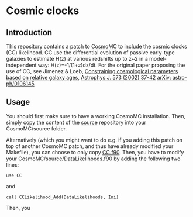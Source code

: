 # Cosmic clocks

## Introduction

This repository contains a patch to [CosmoMC](https://github.com/cmbant/CosmoMC/) to include the cosmic clocks (CC) likelihood. CC use the differential evolution of passive early-type galaxies to estimate H(z) at various redshifts up to z~2 in a model-independent way: H(z)=-1/(1+z)dz/dt.              For the original paper proposing the use of CC, see Jimenez & Loeb, [Constraining cosmological parameters based on relative galaxy ages](https://inspirehep.net/record/559474), [Astrophys.J. 573 (2002) 37-42](http://iopscience.iop.org/article/10.1086/340549/meta) [arXiv: astro-ph/0106145](https://arxiv.org/abs/astro-ph/0106145)  

## Usage

You should first make sure to have a working CosmoMC installation. Then, simply copy the content of the [source](https://github.com/sunnyvagnozzi/CosmoMC-patches/tree/master/Cosmic_clocks/source) repository into your CosmoMC/source folder.

Alternatively (which you might want to do e.g. if you adding this patch on top of another CosmoMC patch, and thus have already modified your Makefile), you can choose to only copy [CC.f90](https://github.com/sunnyvagnozzi/CosmoMC-patches/blob/master/Cosmic_clocks/source/CC.f90). Then, you have to modify your CosmoMC/source/DataLikelihoods.f90 by adding the following two lines:

    use CC
and

    call CCLikelihood_Add(DataLikelihoods, Ini)
Then, you 
